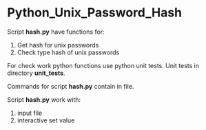 # Python_Unix_Password_Hash

Script **hash.py** have functions for:

1) Get hash for unix passwords
2) Check type hash of unix passwords


For check work python functions use python unit tests.
Unit tests in directory **unit_tests**.

Commands for script **hash.py** contain in file.

Script **hash.py** work with:

1) input file
2) interactive set value